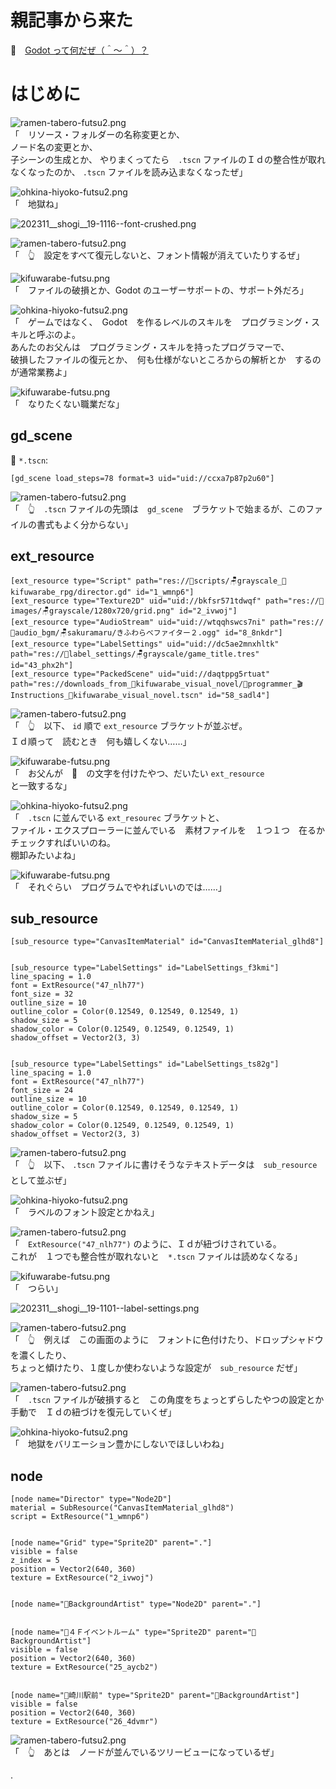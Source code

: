 # 親記事から来た

📖　[Godot って何だぜ（＾～＾）？](https://crieit.net/posts/Godot-65115761b6a17)  

# はじめに

![ramen-tabero-futsu2.png](https://crieit.now.sh/upload_images/d27ea8dcfad541918d9094b9aed83e7d61daf8532bbbe.png)  
「　リソース・フォルダーの名称変更とか、  
ノード名の変更とか、  
子シーンの生成とか、
やりまくってたら　`.tscn` ファイルのＩｄの整合性が取れなくなったのか、 `.tscn` ファイルを読み込まなくなったぜ」  

![ohkina-hiyoko-futsu2.png](https://crieit.now.sh/upload_images/96fb09724c3ce40ee0861a0fd1da563d61daf8a09d9bc.png)  
「　地獄ね」  

![202311__shogi__19-1116--font-crushed.png](https://crieit.now.sh/upload_images/0e92962ce1d9035efefab6dd8dfc5b3c6559702ea1a94.png)  

![ramen-tabero-futsu2.png](https://crieit.now.sh/upload_images/d27ea8dcfad541918d9094b9aed83e7d61daf8532bbbe.png)  
「　👆　設定をすべて復元しないと、フォント情報が消えていたりするぜ」  

![kifuwarabe-futsu.png](https://crieit.now.sh/upload_images/beaf94b260ae2602ca8cf7f5bbc769c261daf8686dbda.png)  
「　ファイルの破損とか、Godot のユーザーサポートの、サポート外だろ」  

![ohkina-hiyoko-futsu2.png](https://crieit.now.sh/upload_images/96fb09724c3ce40ee0861a0fd1da563d61daf8a09d9bc.png)  
「　ゲームではなく、　Godot　を作るレベルのスキルを　プログラミング・スキルと呼ぶのよ。  
あんたのお父んは　プログラミング・スキルを持ったプログラマーで、  
破損したファイルの復元とか、　何も仕様がないところからの解析とか　するのが通常業務よ」  

![kifuwarabe-futsu.png](https://crieit.now.sh/upload_images/beaf94b260ae2602ca8cf7f5bbc769c261daf8686dbda.png)  
「　なりたくない職業だな」  

## gd_scene

📄 `*.tscn`:  

```tscn
[gd_scene load_steps=78 format=3 uid="uid://ccxa7p87p2u60"]
```

![ramen-tabero-futsu2.png](https://crieit.now.sh/upload_images/d27ea8dcfad541918d9094b9aed83e7d61daf8532bbbe.png)  
「　👆　`.tscn` ファイルの先頭は　`gd_scene`　ブラケットで始まるが、このファイルの書式もよく分からない」  

## ext_resource

```tscn
[ext_resource type="Script" path="res://🍋scripts/🪑grayscale_🍉kifuwarabe_rpg/director.gd" id="1_wmnp6"]
[ext_resource type="Texture2D" uid="uid://bkfsr571tdwqf" path="res://🍋images/🪑grayscale/1280x720/grid.png" id="2_ivwoj"]
[ext_resource type="AudioStream" uid="uid://wtqqhswcs7ni" path="res://🍋audio_bgm/🪑sakuramaru/きふわらべファイター２.ogg" id="8_8nkdr"]
[ext_resource type="LabelSettings" uid="uid://dc5ae2mnxhltk" path="res://🍋label_settings/🪑grayscale/game_title.tres" id="43_phx2h"]
[ext_resource type="PackedScene" uid="uid://daqtppg5rtuat" path="res://downloads_from_🍉kifuwarabe_visual_novel/📂programmer_🎬Instructions_🍉kifuwarabe_visual_novel.tscn" id="58_sadl4"]
```

![ramen-tabero-futsu2.png](https://crieit.now.sh/upload_images/d27ea8dcfad541918d9094b9aed83e7d61daf8532bbbe.png)  
「　👆　以下、 `id` 順で `ext_resource` ブラケットが並ぶぜ。  
Ｉｄ順って　読むとき　何も嬉しくない……」  

![kifuwarabe-futsu.png](https://crieit.now.sh/upload_images/beaf94b260ae2602ca8cf7f5bbc769c261daf8686dbda.png)  
「　お父んが　🍋　の文字を付けたやつ、だいたい `ext_resource` と一致するな」  

![ohkina-hiyoko-futsu2.png](https://crieit.now.sh/upload_images/96fb09724c3ce40ee0861a0fd1da563d61daf8a09d9bc.png)  
「　`.tscn` に並んでいる `ext_resourec` ブラケットと、  
ファイル・エクスプローラーに並んでいる　素材ファイルを　１つ１つ　在るかチェックすればいいのね。  
棚卸みたいよね」  

![kifuwarabe-futsu.png](https://crieit.now.sh/upload_images/beaf94b260ae2602ca8cf7f5bbc769c261daf8686dbda.png)  
「　それぐらい　プログラムでやればいいのでは……」  

## sub_resource

```tscn
[sub_resource type="CanvasItemMaterial" id="CanvasItemMaterial_glhd8"]


[sub_resource type="LabelSettings" id="LabelSettings_f3kmi"]
line_spacing = 1.0
font = ExtResource("47_nlh77")
font_size = 32
outline_size = 10
outline_color = Color(0.12549, 0.12549, 0.12549, 1)
shadow_size = 5
shadow_color = Color(0.12549, 0.12549, 0.12549, 1)
shadow_offset = Vector2(3, 3)


[sub_resource type="LabelSettings" id="LabelSettings_ts82g"]
line_spacing = 1.0
font = ExtResource("47_nlh77")
font_size = 24
outline_size = 10
outline_color = Color(0.12549, 0.12549, 0.12549, 1)
shadow_size = 5
shadow_color = Color(0.12549, 0.12549, 0.12549, 1)
shadow_offset = Vector2(3, 3)
```

![ramen-tabero-futsu2.png](https://crieit.now.sh/upload_images/d27ea8dcfad541918d9094b9aed83e7d61daf8532bbbe.png)  
「　👆　以下、 `.tscn` ファイルに書けそうなテキストデータは　`sub_resource`　として並ぶぜ」  

![ohkina-hiyoko-futsu2.png](https://crieit.now.sh/upload_images/96fb09724c3ce40ee0861a0fd1da563d61daf8a09d9bc.png)  
「　ラベルのフォント設定とかねえ」  

![ramen-tabero-futsu2.png](https://crieit.now.sh/upload_images/d27ea8dcfad541918d9094b9aed83e7d61daf8532bbbe.png)  
「　`ExtResource("47_nlh77")` のように、Ｉｄが紐づけされている。  
これが　１つでも整合性が取れないと　`*.tscn` ファイルは読めなくなる」  

![kifuwarabe-futsu.png](https://crieit.now.sh/upload_images/beaf94b260ae2602ca8cf7f5bbc769c261daf8686dbda.png)  
「　つらい」  

![202311__shogi__19-1101--label-settings.png](https://crieit.now.sh/upload_images/24e63e9bbb39ffd652fb74d9503853ef65596cc3d0288.png)  

![ramen-tabero-futsu2.png](https://crieit.now.sh/upload_images/d27ea8dcfad541918d9094b9aed83e7d61daf8532bbbe.png)  
「　👆　例えば　この画面のように　フォントに色付けたり、ドロップシャドウを濃くしたり、  
ちょっと傾けたり、１度しか使わないような設定が　`sub_resource` だぜ」  

![ramen-tabero-futsu2.png](https://crieit.now.sh/upload_images/d27ea8dcfad541918d9094b9aed83e7d61daf8532bbbe.png)  
「　`.tscn` ファイルが破損すると　この角度をちょっとずらしたやつの設定とか  
手動で　Ｉｄの紐づけを復元していくぜ」  

![ohkina-hiyoko-futsu2.png](https://crieit.now.sh/upload_images/96fb09724c3ce40ee0861a0fd1da563d61daf8a09d9bc.png)  
「　地獄をバリエーション豊かにしないでほしいわね」  

## node

```tscn
[node name="Director" type="Node2D"]
material = SubResource("CanvasItemMaterial_glhd8")
script = ExtResource("1_wmnp6")


[node name="Grid" type="Sprite2D" parent="."]
visible = false
z_index = 5
position = Vector2(640, 360)
texture = ExtResource("2_ivwoj")


[node name="📂BackgroundArtist" type="Node2D" parent="."]


[node name="🗻４Ｆイベントルーム" type="Sprite2D" parent="📂BackgroundArtist"]
visible = false
position = Vector2(640, 360)
texture = ExtResource("25_aycb2")


[node name="🗻崎川駅前" type="Sprite2D" parent="📂BackgroundArtist"]
visible = false
position = Vector2(640, 360)
texture = ExtResource("26_4dvmr")
```

![ramen-tabero-futsu2.png](https://crieit.now.sh/upload_images/d27ea8dcfad541918d9094b9aed83e7d61daf8532bbbe.png)  
「　👆　あとは　ノードが並んでいるツリービューになっているぜ」  

.